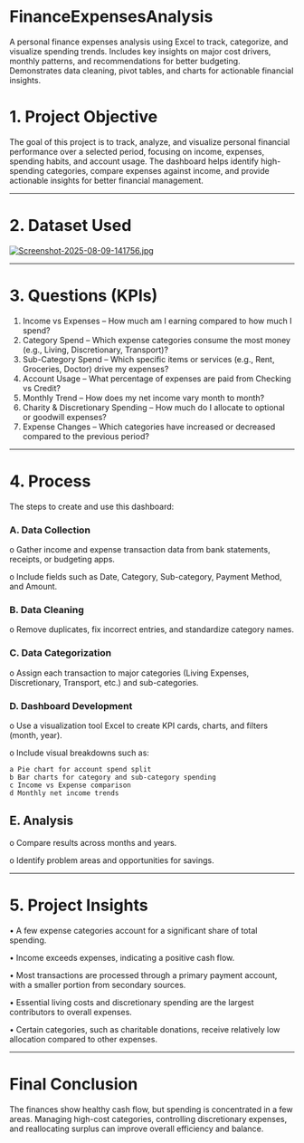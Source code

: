 # FinanceExpensesAnalysis
A personal finance expenses analysis using Excel to track, categorize, and visualize spending trends. Includes key insights on major cost drivers, monthly patterns, and recommendations for better budgeting. Demonstrates data cleaning, pivot tables, and charts for actionable financial insights.

# 1. Project Objective
The goal of this project is to track, analyze, and visualize personal financial performance over a selected period, focusing on income, expenses, spending habits, and account usage.
The dashboard helps identify high-spending categories, compare expenses against income, and provide actionable insights for better financial management.
________________________________________
# 2. Dataset Used 
[![Screenshot-2025-08-09-141756.jpg](https://i.postimg.cc/Gm4kLV5w/Screenshot-2025-08-09-141756.jpg)](https://postimg.cc/gxPw4SpN)
________________________________________
# 3. Questions (KPIs)
  1.	Income vs Expenses – How much am I earning compared to how much I spend?
  2.	Category Spend – Which expense categories consume the most money (e.g., Living, Discretionary, Transport)?
  3.	Sub-Category Spend – Which specific items or services (e.g., Rent, Groceries, Doctor) drive my expenses?
  4.	Account Usage – What percentage of expenses are paid from Checking vs Credit?
  5.	Monthly Trend – How does my net income vary month to month?
  6.	Charity & Discretionary Spending – How much do I allocate to optional or goodwill expenses?
  7.	Expense Changes – Which categories have increased or decreased compared to the previous period?
________________________________________
# 4. Process
The steps to create and use this dashboard:
### A.	Data Collection
  o	Gather income and expense transaction data from bank statements, receipts, or budgeting apps.

  o	Include fields such as Date, Category, Sub-category, Payment Method, and Amount.
  
### B.	Data Cleaning
  o	Remove duplicates, fix incorrect entries, and standardize category names.
  
### C.	Data Categorization
  o	Assign each transaction to major categories (Living Expenses, Discretionary, Transport, etc.) and sub-categories.
  
### D.	Dashboard Development
  o	Use a visualization tool Excel to create KPI cards, charts, and filters (month, year).
  
  o	Include visual breakdowns such as:
  
    a Pie chart for account spend split
    b Bar charts for category and sub-category spending
    c Income vs Expense comparison
    d Monthly net income trends
    
## E.	Analysis
o	Compare results across months and years.

o	Identify problem areas and opportunities for savings.
________________________________________
# 5.	Project Insights
  •	A few expense categories account for a significant share of total spending.
  
  •	Income exceeds expenses, indicating a positive cash flow.
  
  •	Most transactions are processed through a primary payment account, with a smaller portion from secondary sources.
  
  •	Essential living costs and discretionary spending are the largest contributors to overall expenses.
  
  •	Certain categories, such as charitable donations, receive relatively low allocation compared to other expenses.
________________________________________
# Final Conclusion
The finances show healthy cash flow, but spending is concentrated in a few areas. Managing high-cost categories, controlling discretionary expenses, and reallocating surplus can improve overall efficiency and balance.
